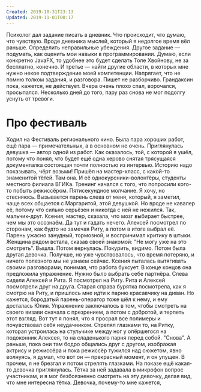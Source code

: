 ```yaml
---
Created: 2019-10-31T23:13
Updated: 2019-11-01T00:17
---
```

Психолог дал задание писать в дневник. Что происходит, что думаю, что чувствую. Вроде дневника мыслей, который я недолгое время вёл раньше. Определить неправильные убеждения. Другое задание — подумать, как оценить мои навыки в программировании. Думаю, если конкретно JavaFX, то удобнее это будет сделать Толе Хвойнову, не за бесплатно, конечно. И третье — найти другие области, в которых мне нужно некое подтверждение моей компетенции.
Напрягает, что не помню толком задания, и разговора. Пишет не разборчиво.
Грандаксин пока, кажется, не действует. Вчера очень плохо спал, ворочался, просыпался. Несколько дней до того, пару раз снова не мог подолгу уснуть от тревоги.
# Про фестиваль
Ходил на Фестиваль регионального кино. Была пара хороших работ, ещё пара — примечательных, а в основном не очень. Приглянулась девушка — автор одной из работ. Как оказалось, той, с которой я ушёл, потому что понял, что будет ещё одна херово снятая трясущаяся документалка состоящая почти полностью из интервью. Историю надо показывать, чёрт возьми!
Пришёл на мастер-класс, с какой-то знаменитой тётей. Там она. И её однокурсники-волонтёры, студенты местного филиала ВГИКа. Тренинг начался с того, что попросили кого-то побыть режиссёром. Пятисекундное молчание. Я хочу, но стесняюсь. Вызывается парень слева от меня, который, я заметил, чаще всех общается с Маргаритой, этой девушкой. Но вроде не кавалер её, потому что сильно серьёзен и никогда с ней не нежился. Так, мальчик-друг. Ксения, мастер, сказала, что мозг выбирает быстрее, чем мы это осознаём. Да тут и гадать нечего. Алексей посмотрел по сторонам, как будто не замечая Риту, а потом в итоге выбрал её.
Парень ужасно занудный, тормозной, и воспринимал критику в штыки. Женщина рядом встала, сказав своей знакомой: "Не могу уже на это смотреть". Вышла. Потом вернулась. Покурить, видимо.
Потом была другая девочка. Получше, но уже чувствовалось, что время потеряно, и ничего полезного мы не узнаем сейчас. Ксения пыталась вытягивать своими разговорами, понимая, что работа буксует.
В конце концов она предложила упражнение. Нужно было выбрать себе партнёра. Слева сидели Алексей и Рита. Я посмотрел на Риту. Рита и Алексей посмотрели друг на друга. Старая справа бурятка посмотрела, как я смотрю на Риту, и пришлось мне идти к парню красавчику на диван. Но кажется, бородатый парень-оператор тоже шёл к нему, и ему досталась Юлия.
Упражнение заключалось в том, чтобы смотреть на своего визави сначала с презрением, а потом с добротой, и терпеть этот взгляд. Вот тут я понял, что я просрал все полимеры и почувствовал себя неудачником. Стрелял глазками то, на Ритку, которая устроилась на стульчике между ног у опёршегося на подоконник Алексея, то на сладенького парня перед собой. "Снова".
А раньше, пока они там бодро общались друг с другом, изображая актрису и режиссёра и пока режиссёр тужился над сюжетом, явно волнуясь, я думал, что вот он — прекрасный момент, и он упущен.
В прочем, я не брезгал и потом стрелять глазками.
На показе ещё какая-то девочка приглянулась. Тётка за ней задавала в микрофон вопрос участникам, и я мог безбоязненно смотреть на эту девочку, делая вид, что мне интересна тётка. Девочка, почему-то мне кажется,